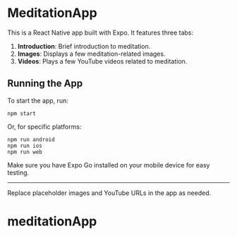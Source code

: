 
# MeditationApp

This is a React Native app built with Expo. It features three tabs:

1. **Introduction**: Brief introduction to meditation.
2. **Images**: Displays a few meditation-related images.
3. **Videos**: Plays a few YouTube videos related to meditation.

## Running the App

To start the app, run:

```
npm start
```

Or, for specific platforms:

```
npm run android
npm run ios
npm run web
```

Make sure you have Expo Go installed on your mobile device for easy testing.

---

Replace placeholder images and YouTube URLs in the app as needed.
# meditationApp
